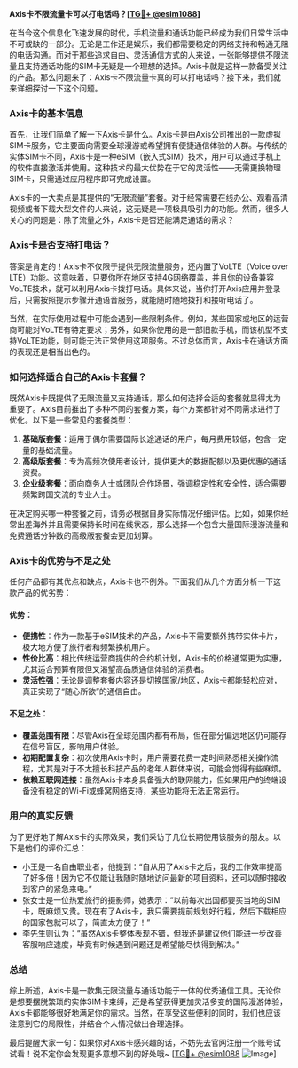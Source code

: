 **Axis卡不限流量卡可以打电话吗？[[TG💪+ @esim1088](https://t.me/s/esim1088)]**

在当今这个信息化飞速发展的时代，手机流量和通话功能已经成为我们日常生活中不可或缺的一部分。无论是工作还是娱乐，我们都需要稳定的网络支持和畅通无阻的电话沟通。而对于那些追求自由、灵活通信方式的人来说，一张能够提供不限流量且支持通话功能的SIM卡无疑是一个理想的选择。Axis卡就是这样一款备受关注的产品。那么问题来了：Axis卡不限流量卡真的可以打电话吗？接下来，我们就来详细探讨一下这个问题。

### Axis卡的基本信息

首先，让我们简单了解一下Axis卡是什么。Axis卡是由Axis公司推出的一款虚拟SIM卡服务，它主要面向需要全球漫游或希望拥有便捷通信体验的人群。与传统的实体SIM卡不同，Axis卡是一种eSIM（嵌入式SIM）技术，用户可以通过手机上的软件直接激活并使用。这种技术的最大优势在于它的灵活性——无需更换物理SIM卡，只需通过应用程序即可完成设置。

Axis卡的一大卖点是其提供的“无限流量”套餐。对于经常需要在线办公、观看高清视频或者下载大型文件的人来说，这无疑是一项极具吸引力的功能。然而，很多人关心的问题是：除了流量之外，Axis卡是否还能满足通话的需求？

### Axis卡是否支持打电话？

答案是肯定的！Axis卡不仅限于提供无限流量服务，还内置了VoLTE（Voice over LTE）功能。这意味着，只要你所在地区支持4G网络覆盖，并且你的设备兼容VoLTE技术，就可以利用Axis卡拨打电话。具体来说，当你打开Axis应用并登录后，只需按照提示步骤开通语音服务，就能随时随地拨打和接听电话了。

当然，在实际使用过程中可能会遇到一些限制条件。例如，某些国家或地区的运营商可能对VoLTE有特定要求；另外，如果你使用的是一部旧款手机，而该机型不支持VoLTE功能，则可能无法正常使用这项服务。不过总体而言，Axis卡在通话方面的表现还是相当出色的。

### 如何选择适合自己的Axis卡套餐？

既然Axis卡既提供了无限流量又支持通话，那么如何选择合适的套餐就显得尤为重要了。Axis目前推出了多种不同的套餐方案，每个方案都针对不同需求进行了优化。以下是一些常见的套餐类型：

1. **基础版套餐**：适用于偶尔需要国际长途通话的用户，每月费用较低，包含一定量的基础流量。
2. **高级版套餐**：专为高频次使用者设计，提供更大的数据配额以及更优惠的通话资费。
3. **企业级套餐**：面向商务人士或团队合作场景，强调稳定性和安全性，适合需要频繁跨国交流的专业人士。

在决定购买哪一种套餐之前，请务必根据自身实际情况仔细评估。比如，如果你经常出差海外并且需要保持长时间在线状态，那么选择一个包含大量国际漫游流量和免费通话分钟数的高级版套餐会更加划算。

### Axis卡的优势与不足之处

任何产品都有其优点和缺点，Axis卡也不例外。下面我们从几个方面分析一下这款产品的优劣势：

#### 优势：
- **便携性**：作为一款基于eSIM技术的产品，Axis卡不需要额外携带实体卡片，极大地方便了旅行者和频繁换机用户。
- **性价比高**：相比传统运营商提供的合约机计划，Axis卡的价格通常更为实惠，尤其适合预算有限但又渴望高品质通信体验的消费者。
- **灵活性强**：无论是调整套餐内容还是切换国家/地区，Axis卡都能轻松应对，真正实现了“随心所欲”的通信自由。

#### 不足之处：
- **覆盖范围有限**：尽管Axis在全球范围内都有布局，但在部分偏远地区仍可能存在信号盲区，影响用户体验。
- **初期配置复杂**：初次使用Axis卡时，用户需要花费一定时间熟悉相关操作流程，尤其是对于不太擅长科技产品的老年人群体来说，可能会觉得有些麻烦。
- **依赖互联网连接**：虽然Axis卡本身具备强大的联网能力，但如果用户的终端设备没有稳定的Wi-Fi或蜂窝网络支持，某些功能将无法正常运行。

### 用户的真实反馈

为了更好地了解Axis卡的实际效果，我们采访了几位长期使用该服务的朋友。以下是他们的评价汇总：

- 小王是一名自由职业者，他提到：“自从用了Axis卡之后，我的工作效率提高了好多倍！因为它不仅能让我随时随地访问最新的项目资料，还可以随时接收到客户的紧急来电。”
- 张女士是一位热爱旅行的摄影师，她表示：“以前每次出国都要买当地的SIM卡，既麻烦又贵。现在有了Axis卡，我只需要提前规划好行程，然后下载相应的国家包就可以了，简直太方便了！”
- 李先生则认为：“虽然Axis卡整体表现不错，但我还是建议他们能进一步改善客服响应速度，毕竟有时候遇到问题还是希望能尽快得到解决。”

### 总结

综上所述，Axis卡是一款集无限流量与通话功能于一体的优秀通信工具。无论你是想要摆脱繁琐的实体SIM卡束缚，还是希望获得更加灵活多变的国际漫游体验，Axis卡都能够很好地满足你的需求。当然，在享受这些便利的同时，我们也应该注意到它的局限性，并结合个人情况做出合理选择。

最后提醒大家一句：如果你对Axis卡感兴趣的话，不妨先去官网注册一个账号试试看！说不定你会发现更多意想不到的好处哦~ [[TG💪+ @esim1088](https://t.me/s/esim1088) ![Image](https://i.postimg.cc/4NQfJmqS/Snipaste-2025-05-13-00-14-12.png)]